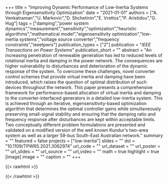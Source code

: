 +++
title = "Improving Dynamic Performance of Low-Inertia Systems through Eigensensitivity Optimization"
date = "2021-01-01"
authors = ["A. Venkatraman","U. Markovic","D. Shchetinin","E. Vrettos","P. Aristidou","G. Hug"]
tags = ["damping","power system dynamics","measurement","sensitivity","optimization","heuristic algorithms","mathematical model","eigensensitivity optimization","low-inertia systems","voltage source converter","frequency constraints","ieeetpwrs"]
publication_types = ["2"]
publication = "_IEEE Transactions on Power Systems_"
publication_short = ""
abstract = "An increasing penetration of renewable generation has led to reduced levels of rotational inertia and damping in the power network. The consequences are higher vulnerability to disturbances and deterioration of the dynamic response of the system. To overcome these challenges, novel converter control schemes that provide virtual inertia and damping have been introduced, which raises the question of optimal distribution of such devices throughout the network. This paper presents a comprehensive framework for performance-based allocation of virtual inertia and damping to the converter-interfaced generators in a detailed low-inertia system. This is achieved through an iterative, eigensensitivity-based optimization algorithm that determines the optimal controller gains while simultaneously preserving small-signal stability and ensuring that the damping ratio and frequency response after disturbances are kept within acceptable limits. Two conceptually different problem formulations are presented and validated on a modified version of the well known Kundur's two-area system as well as a larger 59-bus South-East Australian network."
summary = ""
featured = false
projects = ["low-inertia"]
slides = ""
doi = "10.1109/TPWRS.2021.3062974"
url_code = ""
url_dataset = ""
url_poster = ""
url_slides = ""
url_source = ""
url_video = ""
math = true
highlight = true
[image]
image = ""
caption = ""
+++

{{< rawhtml >}}
<div data-badge-details="right" data-badge-type="medium-donut" data-doi="10.1109/TPWRS.2021.3062974" data-hide-no-mentions="true" class="altmetric-embed"></div>
{{< /rawhtml >}}
